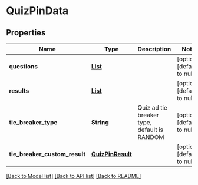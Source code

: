 # QuizPinData
## Properties

| Name | Type | Description | Notes |
|------------ | ------------- | ------------- | -------------|
| **questions** | [**List**](QuizPinQuestion.md) |  | [optional] [default to null] |
| **results** | [**List**](QuizPinResult.md) |  | [optional] [default to null] |
| **tie\_breaker\_type** | **String** | Quiz ad tie breaker type, default is RANDOM | [optional] [default to null] |
| **tie\_breaker\_custom\_result** | [**QuizPinResult**](QuizPinResult.md) |  | [optional] [default to null] |

[[Back to Model list]](../README.md#documentation-for-models) [[Back to API list]](../README.md#documentation-for-api-endpoints) [[Back to README]](../README.md)

